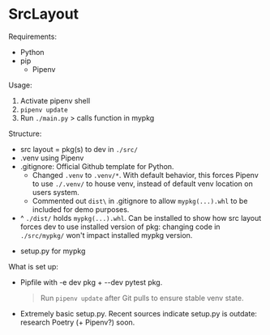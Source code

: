 # SrcLayout
Requirements:
* Python
* pip
    * Pipenv

Usage:
1. Activate pipenv shell
2. `pipenv update`
3. Run `./main.py` > calls function in mypkg

Structure:
* src layout = pkg(s) to dev in `./src/`
* .venv using Pipenv
* .gitignore: Official Github template for Python.
    * Changed `.venv` to `.venv/*`. With default behavior, this forces Pipenv to use `./.venv/` to house venv, instead of default venv location on users system.
    * Commented out `dist\` in .gitignore to allow `mypkg(...).whl` to be included for demo purposes.
* ^ `./dist/` holds `mypkg(...).whl`. Can be installed to show how src layout forces dev to use installed version of pkg: changing code in `./src/mypkg/` won't impact installed mypkg version.
+ setup.py for mypkg

What is set up:
* Pipfile with -e dev pkg + --dev pytest pkg.
    > Run `pipenv update` after Git pulls to ensure stable venv state.
* Extremely basic setup.py. Recent sources indicate setup.py is outdate: research Poetry (+ Pipenv?) soon.
